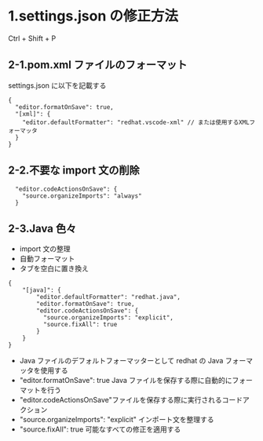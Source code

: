 # 1.settings.json の修正方法

Ctrl + Shift + P

## 2-1.pom.xml ファイルのフォーマット

settings.json に以下を記載する

```
{
  "editor.formatOnSave": true,
  "[xml]": {
    "editor.defaultFormatter": "redhat.vscode-xml" // または使用するXMLフォーマッタ
  }
}
```

## 2-2.不要な import 文の削除

```
  "editor.codeActionsOnSave": {
    "source.organizeImports": "always"
  }
```

## 2-3.Java 色々

- import 文の整理
- 自動フォーマット
- タブを空白に置き換え

```
{
    "[java]": {
        "editor.defaultFormatter": "redhat.java",
        "editor.formatOnSave": true,
        "editor.codeActionsOnSave": {
          "source.organizeImports": "explicit",
          "source.fixAll": true
        }
    }
}
```

- Java ファイルのデフォルトフォーマッターとして redhat の Java フォーマッタを使用する
- "editor.formatOnSave": true Java ファイルを保存する際に自動的にフォーマットを行う
- "editor.codeActionsOnSave"ファイルを保存する際に実行されるコードアクション
- "source.organizeImports": "explicit" インポート文を整理する
- "source.fixAll": true 可能なすべての修正を適用する
